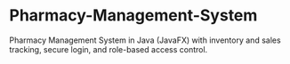 # Pharmacy-Management-System
Pharmacy Management System in Java (JavaFX) with inventory and sales tracking, secure login, and role-based access control.

